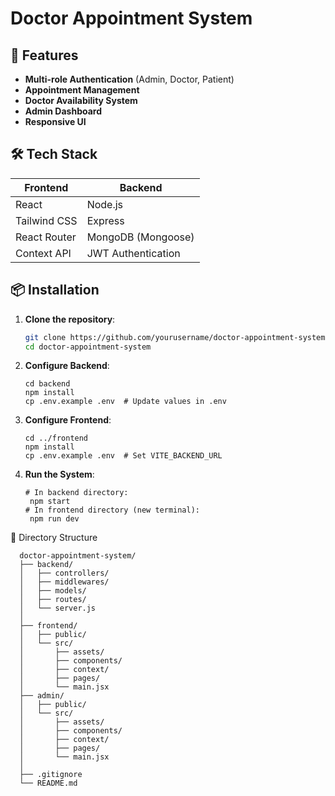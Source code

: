 # Doctor Appointment System


## 🚀 Features

- **Multi-role Authentication** (Admin, Doctor, Patient)
- **Appointment Management**
- **Doctor Availability System**
- **Admin Dashboard**
- **Responsive UI**

## 🛠️ Tech Stack

| Frontend              | Backend               |
|-----------------------|-----------------------|
| React                 | Node.js               |
| Tailwind CSS          | Express               |
| React Router          | MongoDB (Mongoose)    |
| Context API           | JWT Authentication    |

## 📦 Installation

1. **Clone the repository**:
   ```bash
   git clone https://github.com/yourusername/doctor-appointment-system.git
   cd doctor-appointment-system

2. **Configure Backend**:
    ```
    cd backend
    npm install
    cp .env.example .env  # Update values in .env
4. **Configure Frontend**:
    ```
    cd ../frontend
    npm install
    cp .env.example .env  # Set VITE_BACKEND_URL
5. **Run the System**:
     ```
     # In backend directory:
      npm start
    # In frontend directory (new terminal):
      npm run dev
📂 Directory Structure
```
  doctor-appointment-system/
  ├── backend/
  │   ├── controllers/
  │   ├── middlewares/
  │   ├── models/  
  │   ├── routes/
  │   └── server.js
  │
  ├── frontend/
  │   ├── public/
  │   └── src/
  │       ├── assets/
  │       ├── components/
  │       ├── context/
  │       ├── pages/
  │       └── main.jsx
  ├── admin/
  │   ├── public/
  │   └── src/
  │       ├── assets/
  │       ├── components/
  │       ├── context/
  │       ├── pages/
  │       └── main.jsx
  │
  ├── .gitignore
  └── README.md
